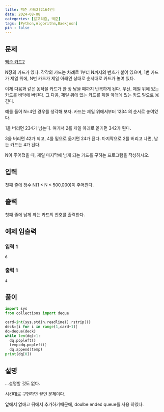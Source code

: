 ```yaml
---
title: 백준 카드2[2164번]
date: 2024-08-08
categories: [알고리즘, 백준]
tags: [Python,Algorithm,Baekjoon]
pin : false
---
```


## 문제
[백준 카드2](https://www.acmicpc.net/problem/2164)

N장의 카드가 있다. 각각의 카드는 차례로 1부터 N까지의 번호가 붙어 있으며, 1번 카드가 제일 위에, N번 카드가 제일 아래인 상태로 순서대로 카드가 놓여 있다.

이제 다음과 같은 동작을 카드가 한 장 남을 때까지 반복하게 된다. 우선, 제일 위에 있는 카드를 바닥에 버린다. 그 다음, 제일 위에 있는 카드를 제일 아래에 있는 카드 밑으로 옮긴다.

예를 들어 N=4인 경우를 생각해 보자. 카드는 제일 위에서부터 1234 의 순서로 놓여있다. 

1을 버리면 234가 남는다. 여기서 2를 제일 아래로 옮기면 342가 된다.

3을 버리면 42가 되고, 4를 밑으로 옮기면 24가 된다. 마지막으로 2를 버리고 나면, 남는 카드는 4가 된다.

N이 주어졌을 때, 제일 마지막에 남게 되는 카드를 구하는 프로그램을 작성하시오.


## 입력

첫째 줄에 정수 N(1 ≤ N ≤ 500,000)이 주어진다.

## 출력
첫째 줄에 남게 되는 카드의 번호를 출력한다.

## 예제 입출력

### 입력 1

```text
6
```

### 출력 1


```text
4
```


## 풀이
```python
import sys
from collections import deque

card=int(sys.stdin.readline().rstrip())
deck=[i for i in range(1,card+1)]
dq=deque(deck)
while len(dq)>1:
  dq.popleft()
  temp=dq.popleft()
  dq.append(temp)
print(dq[0])

```

## 설명

...설명할 것도 없다.

시킨대로 구현하면 끝인 문제이다.

앞에서 없애고 뒤에서 추가하기때문에, doulbe ended queue를 사용 하였다.
